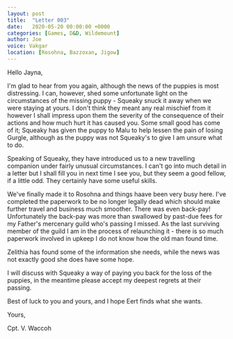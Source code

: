 ```yaml
---
layout: post
title:  "Letter 003"
date:   2020-05-20 00:00:00 +0000
categories: [Games, D&D, Wildemount]
author: Joe
voice: Vakgar
location: [Rosohna, Bazzoxan, Jigow]
---
```

Hello Jayna,

I'm glad to hear from you again, although the news of the puppies is most distressing.
I can, however, shed some unfortunate light on the circumstances of the missing puppy - Squeaky snuck it away 
when we were staying at yours. I don't think they meant any real mischief 
from it however I shall impress upon them the severity of the consequence of their actions and how 
much hurt it has caused you. Some small good has come of it; Squeaky has given the puppy to Malu 
to help lessen the pain of losing Gurgle, although as the puppy was not Squeaky's to give I am unsure 
what to do.<!-- more -->

Speaking of Squeaky, they have introduced us to a new travelling companion under fairly unusual circumstances.
I can't go into much detail in a letter but I shall fill you in next time I see you, but they seem a good fellow,
 if a little odd. They certainly have some useful skills.

We've finally made it to Rosohna and things haave been very busy here. I've completed the paperwork to be no longer
legally dead which should make further travel and business much smoother. There was even back-pay!
Unfortunately the back-pay was more than swallowed by past-due fees for my Father's mercenary guild who's passing I 
missed. As the last surviving member of the guild I am in the process of relaunching it -
there is so much paperwork involved in upkeep I do not know how the old man found time.

Zelithia has found some of the information she needs, while the news was not exactly good she does have some hope.

I will discuss with Squeaky a way of paying you back for the loss of the puppies, in the meantime please accept my 
deepest regrets at their passing.

Best of luck to you and yours, and I hope Eert finds what she wants.

Yours,

Cpt. V. Waccoh